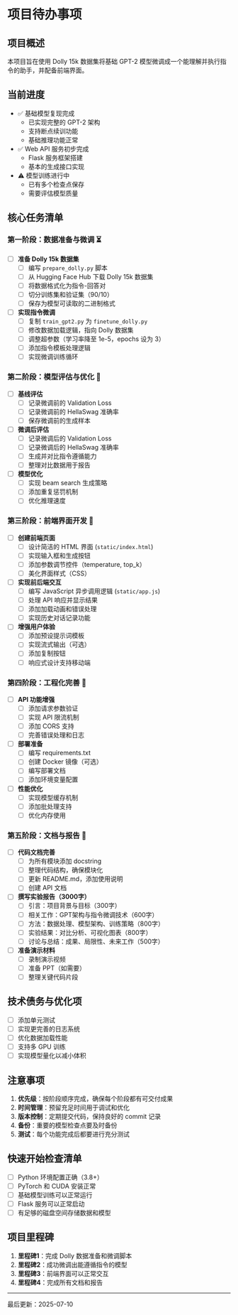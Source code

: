 # 项目待办事项

## 项目概述
本项目旨在使用 Dolly 15k 数据集将基础 GPT-2 模型微调成一个能理解并执行指令的助手，并配备前端界面。

## 当前进度
- ✅ 基础模型复现完成
  - 已实现完整的 GPT-2 架构
  - 支持断点续训功能
  - 基础推理功能正常
- ✅ Web API 服务初步完成
  - Flask 服务框架搭建
  - 基本的生成接口实现
- ⚠️ 模型训练进行中
  - 已有多个检查点保存
  - 需要评估模型质量

## 核心任务清单

### 第一阶段：数据准备与微调 ⏳
- [ ] **准备 Dolly 15k 数据集**
  - [ ] 编写 `prepare_dolly.py` 脚本
  - [ ] 从 Hugging Face Hub 下载 Dolly 15k 数据集
  - [ ] 将数据格式化为指令-回答对
  - [ ] 切分训练集和验证集（90/10）
  - [ ] 保存为模型可读取的二进制格式
- [ ] **实现指令微调**
  - [ ] 复制 `train_gpt2.py` 为 `finetune_dolly.py`
  - [ ] 修改数据加载逻辑，指向 Dolly 数据集
  - [ ] 调整超参数（学习率降至 1e-5，epochs 设为 3）
  - [ ] 添加指令模板处理逻辑
  - [ ] 实现微调训练循环

### 第二阶段：模型评估与优化 🔄
- [ ] **基线评估**
  - [ ] 记录微调前的 Validation Loss
  - [ ] 记录微调前的 HellaSwag 准确率
  - [ ] 保存微调前的生成样本
- [ ] **微调后评估**
  - [ ] 记录微调后的 Validation Loss
  - [ ] 记录微调后的 HellaSwag 准确率
  - [ ] 生成并对比指令遵循能力
  - [ ] 整理对比数据用于报告
- [ ] **模型优化**
  - [ ] 实现 beam search 生成策略
  - [ ] 添加重复惩罚机制
  - [ ] 优化推理速度

### 第三阶段：前端界面开发 🎨
- [ ] **创建前端页面**
  - [ ] 设计简洁的 HTML 界面 (`static/index.html`)
  - [ ] 实现输入框和生成按钮
  - [ ] 添加参数调节控件（temperature, top_k）
  - [ ] 美化界面样式（CSS）
- [ ] **实现前后端交互**
  - [ ] 编写 JavaScript 异步调用逻辑 (`static/app.js`)
  - [ ] 处理 API 响应并显示结果
  - [ ] 添加加载动画和错误处理
  - [ ] 实现历史对话记录功能
- [ ] **增强用户体验**
  - [ ] 添加预设提示词模板
  - [ ] 实现流式输出（可选）
  - [ ] 添加复制按钮
  - [ ] 响应式设计支持移动端

### 第四阶段：工程化完善 🔧
- [ ] **API 功能增强**
  - [ ] 添加请求参数验证
  - [ ] 实现 API 限流机制
  - [ ] 添加 CORS 支持
  - [ ] 完善错误处理和日志
- [ ] **部署准备**
  - [ ] 编写 requirements.txt
  - [ ] 创建 Docker 镜像（可选）
  - [ ] 编写部署文档
  - [ ] 添加环境变量配置
- [ ] **性能优化**
  - [ ] 实现模型缓存机制
  - [ ] 添加批处理支持
  - [ ] 优化内存使用

### 第五阶段：文档与报告 📝
- [ ] **代码文档完善**
  - [ ] 为所有模块添加 docstring
  - [ ] 整理代码结构，确保模块化
  - [ ] 更新 README.md，添加使用说明
  - [ ] 创建 API 文档
- [ ] **撰写实验报告（3000字）**
  - [ ] 引言：项目背景与目标（300字）
  - [ ] 相关工作：GPT架构与指令微调技术（600字）
  - [ ] 方法：数据处理、模型架构、训练策略（800字）
  - [ ] 实验结果：对比分析、可视化图表（800字）
  - [ ] 讨论与总结：成果、局限性、未来工作（500字）
- [ ] **准备演示材料**
  - [ ] 录制演示视频
  - [ ] 准备 PPT（如需要）
  - [ ] 整理关键代码片段

## 技术债务与优化项
- [ ] 添加单元测试
- [ ] 实现更完善的日志系统
- [ ] 优化数据加载性能
- [ ] 支持多 GPU 训练
- [ ] 实现模型量化以减小体积

## 注意事项
1. **优先级**：按阶段顺序完成，确保每个阶段都有可交付成果
2. **时间管理**：预留充足时间用于调试和优化
3. **版本控制**：定期提交代码，保持良好的 commit 记录
4. **备份**：重要的模型检查点要及时备份
5. **测试**：每个功能完成后都要进行充分测试

## 快速开始检查清单
- [ ] Python 环境配置正确（3.8+）
- [ ] PyTorch 和 CUDA 安装正常
- [ ] 基础模型训练可以正常运行
- [ ] Flask 服务可以正常启动
- [ ] 有足够的磁盘空间存储数据和模型

## 项目里程碑
1. **里程碑1**：完成 Dolly 数据准备和微调脚本
2. **里程碑2**：成功微调出能遵循指令的模型
3. **里程碑3**：前端界面可以正常交互
4. **里程碑4**：完成所有文档和报告

---
最后更新：2025-07-10